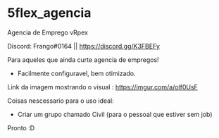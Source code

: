 # 5flex_agencia
Agencia de Emprego vRpex

Discord: Frango#0164 || https://discord.gg/K3FBEFy

Para aqueles que ainda curte agencia de empregos!

- Facilmente configuravel, bem otimizado.

Link da imagem mostrando o visual : https://imgur.com/a/olf0UsF

Coisas nescessario para o uso ideal:
- Criar um grupo chamado Civil (para o pessoal que estiver sem job)

Pronto :D
